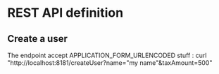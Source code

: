 
# REST API definition

## Create a user

The endpoint accept APPLICATION_FORM_URLENCODED stuff :
curl "http://localhost:8181/createUser?name="my name"&taxAmount=500"


